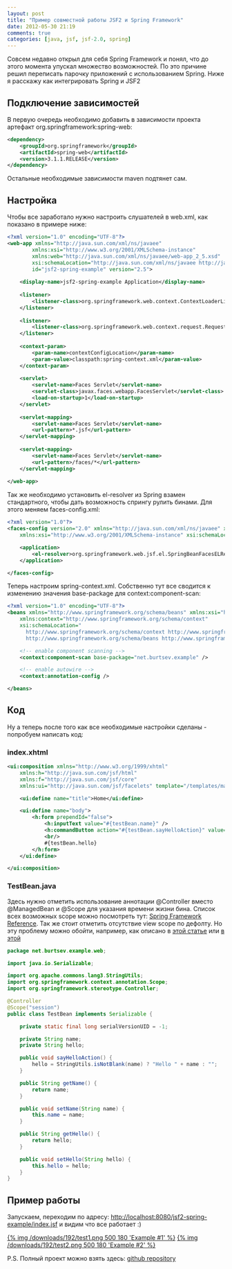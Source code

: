 ```yaml
---
layout: post
title: "Пример совместной работы JSF2 и Spring Framework"
date: 2012-05-30 21:19
comments: true
categories: [java, jsf, jsf-2.0, spring]
---
```


Совсем недавно открыл для себя Spring Framework и понял, что до этого момента упускал множество возможностей. По это причине решил переписать парочку приложений с использованием Spring. Ниже я расскажу как интегрировать Spring и JSF2
<!--more-->

## Подключение зависимостей

В первую очередь необходимо добавить в зависимости проекта артефакт org.springframework:spring-web:
``` xml pom.xml
<dependency>
	<groupId>org.springframework</groupId>
	<artifactId>spring-web</artifactId>
	<version>3.1.1.RELEASE</version>
</dependency>
```

Остальные необходимые зависимости maven подтянет сам.

## Настройка

Чтобы все заработало нужно настроить слушателей в web.xml, как показано в примере ниже: 
``` xml web.xml
<?xml version="1.0" encoding="UTF-8"?>
<web-app xmlns="http://java.sun.com/xml/ns/javaee"
		xmlns:xsi="http://www.w3.org/2001/XMLSchema-instance"
		xmlns:web="http://java.sun.com/xml/ns/javaee/web-app_2_5.xsd"
		xsi:schemaLocation="http://java.sun.com/xml/ns/javaee http://java.sun.com/xml/ns/javaee/web-app_2_5.xsd"
		id="jsf2-spring-example" version="2.5">
 
	<display-name>jsf2-spring-example Application</display-name>
 
	<listener>
		<listener-class>org.springframework.web.context.ContextLoaderListener</listener-class>
	</listener>
 
	<listener>
		<listener-class>org.springframework.web.context.request.RequestContextListener</listener-class>
	</listener>
 
	<context-param>
		<param-name>contextConfigLocation</param-name>
		<param-value>classpath:spring-context.xml</param-value>
	</context-param>
 
	<servlet>
		<servlet-name>Faces Servlet</servlet-name>
		<servlet-class>javax.faces.webapp.FacesServlet</servlet-class>
		<load-on-startup>1</load-on-startup>
	</servlet>
 
	<servlet-mapping>
		<servlet-name>Faces Servlet</servlet-name>
		<url-pattern>*.jsf</url-pattern>
	</servlet-mapping>
 
	<servlet-mapping>
		<servlet-name>Faces Servlet</servlet-name>
		<url-pattern>/faces/*</url-pattern>
	</servlet-mapping>
 
</web-app>
```

Так же необходимо установить el-resolver из Spring взамен стандартного, чтобы дать возможность спрингу рулить бинами. Для этого меняем faces-config.xml:
``` xml faces-config.xml
<?xml version="1.0"?>
<faces-config version="2.0" xmlns="http://java.sun.com/xml/ns/javaee" xmlns:xi="http://www.w3.org/2001/XInclude"
    xmlns:xsi="http://www.w3.org/2001/XMLSchema-instance" xsi:schemaLocation="http://java.sun.com/xml/ns/javaee http://java.sun.com/xml/ns/javaee/web-facesconfig_2_0.xsd">

	<application>
		<el-resolver>org.springframework.web.jsf.el.SpringBeanFacesELResolver</el-resolver>
	</application>

</faces-config>
```

Теперь настроим spring-context.xml. Собственно тут все сводится к изменению значения base-package для context:component-scan:
``` xml spring-context.xml
<?xml version="1.0" encoding="UTF-8"?>
<beans xmlns="http://www.springframework.org/schema/beans" xmlns:xsi="http://www.w3.org/2001/XMLSchema-instance"
	xmlns:context="http://www.springframework.org/schema/context"
	xsi:schemaLocation="
	  http://www.springframework.org/schema/context http://www.springframework.org/schema/context/spring-context-3.1.xsd
	  http://www.springframework.org/schema/beans http://www.springframework.org/schema/beans/spring-beans-3.1.xsd">

	<!-- enable component scanning -->
	<context:component-scan base-package="net.burtsev.example" />

	<!-- enable autowire -->
	<context:annotation-config />

</beans>
```

## Код

Ну а теперь после того как все необходимые настройки сделаны - попробуем написать код:
### index.xhtml
``` xml index.xhtml
<ui:composition xmlns="http://www.w3.org/1999/xhtml"
	xmlns:h="http://java.sun.com/jsf/html"
	xmlns:f="http://java.sun.com/jsf/core"
	xmlns:ui="http://java.sun.com/jsf/facelets" template="/templates/main.xhtml">

	<ui:define name="title">Home</ui:define>

	<ui:define name="body">
		<h:form prependId="false">
			<h:inputText value="#{testBean.name}" />
			<h:commandButton action="#{testBean.sayHelloAction}" value="Say Hello"/>
			<br/>
			#{testBean.hello}
		</h:form>
	</ui:define>

</ui:composition>
```

### TestBean.java

Здесь нужно отметить использование аннотации @Controller вместо @ManagedBean и @Scope для указания времени жизни бина. Список всех возможных scope можно посмотреть тут: [Spring Framework Reference](http://static.springsource.org/spring/docs/3.1.x/spring-framework-reference/html/beans.html#beans-factory-scopes). Так же стоит отметить отсутствие view scope по дефолту. Но эту проблему можно обойти, например, как описано в [этой статье](http://comdynamics.net/blog/109/spring3-jsf2-view-scope/) или [в этой](http://cagataycivici.wordpress.com/2010/02/17/port-jsf-2-0s-viewscope-to-spring-3-0/)
``` java TestBean.java
package net.burtsev.example.web;

import java.io.Serializable;

import org.apache.commons.lang3.StringUtils;
import org.springframework.context.annotation.Scope;
import org.springframework.stereotype.Controller;

@Controller
@Scope("session")
public class TestBean implements Serializable {

	private static final long serialVersionUID = -1;

	private String name;
	private String hello;

	public void sayHelloAction() {
		hello = StringUtils.isNotBlank(name) ? "Hello " + name : "";
	}

	public String getName() {
		return name;
	}

	public void setName(String name) {
		this.name = name;
	}

	public String getHello() {
		return hello;
	}

	public void setHello(String hello) {
		this.hello = hello;
	}
}
```

## Пример работы

Запускаем, переходим по адресу: [http://localhost:8080/jsf2-spring-example/index.jsf](http://localhost:8080/jsf2-spring-example/index.jsf) и видим что все работает :)

[{% img /downloads/192/test1.png 500 180 'Example #1' %}](/downloads/192/test1.png)
[{% img /downloads/192/test2.png 500 180 'Example #2' %}](/downloads/192/test2.png)

P.S. Полный проект можно взять здесь: [github repository](https://github.com/eburtsev/jsf2-spring-example)
